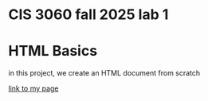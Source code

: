 # CIS 3060 fall 2025 lab 1 
# HTML Basics 

in this project, we create an HTML document from scratch 

[link to my page](https://pgregor-lab3.github.io/fall-2025-Lab-1/) 
